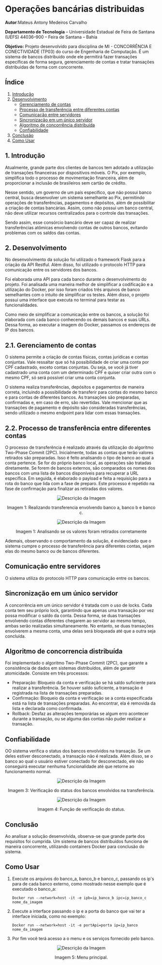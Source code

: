 # Operações bancárias distribuidas
**Autor**:Mateus Antony Medeiros Carvalho

**Departamento de Tecnologia** – Universidade Estadual de Feira de Santana (UEFS) 44036–900 – Feira de Santana – Bahia

**Objetivo:** Projeto desenvolvido para disciplina de MI - CONCORRÊNCIA E CONECTIVIDADE (TP03) do curso de Engenharia de Computação. É um sistema de bancos distribuido onde ele permitirá fazer transações específicas de forma segura, gerenciamento de contas e tratar transações distribuidas de forma com concorrente.

## Índice
1. [Introdução](#introducao)
2. [Desenvolvimento](#desenvolvimento)
    - [ Gerenciamento de contas](#gerenciamento-de-contas)
    - [ Processo de transferência entre diferentes contas](#processo-de-transferência-entre-diferentes-contas)
    - [ Comunicação entre servidores](#comunicação-entre-servidores)
    - [ Sincronização em um único servidor](#sincronização-em-um-único-servidor)
    - [ Algoritmo de concorrência distribuída](#algoritmo-de-concorrência-distribuída)
    - [ Confiabilidade](#confiabilidade)
3. [Conclusão](#conclusão)
4. [Como Usar](#como-usar)



<a id="introducao"></a>
## 1. Introdução
Atualmente, grande parte dos clientes de bancos tem adotado a utilização de transações financeiras por dispositivos móveis. O Pix, por exemplo, simplifica todo o processo de movimentação financeira, além de proporcionar a inclusão de brasileiros sem cartão de crédito.

Nesse sentido, um governo de um país específico, que não possui banco central, busca desenvolver um sistema semelhante ao Pix, permitindo operações de transferências, pagamentos e depósitos, além de possibilitar a criação de contas bancárias. Assim, como não possui um banco central, não deve utilizar recursos centralizados para o controle das transações.

Sendo assim, esse consórcio bancário deve ser capaz de realizar transferências atômicas envolvendo contas de outros bancos, evitando problemas com os saldos das contas.
 
<a id="desenvolvimento"></a>
## 2. Desenvolvimento
No desenvolvimento da solução foi utilizado o framework Flask para a criação da API Restful. Além disso, foi utilizado o protocolo HTTP para comunicação entre os servidores dos bancos.

Foi elaborada uma API para cada banco durante o desenvolvimento do projeto. Foi analisada uma maneira melhor de simplificar a codificação e a utilização do Docker, por isso foram criados três arquivos de banco semelhantes com o intuito de simplificar os testes. Além disso, o projeto possui uma interface que executa no terminal para testar as funcionalidades.

Como meio de simplificar a comunicação entre os bancos, a solução foi elaborada com cada banco conhecendo os demais bancos e suas URLs. Dessa forma, ao executar a imagem do Docker, passamos os endereços de IP dos bancos.

<a id="gerenciamento-de-contas"></a>
## 2.1. Gerenciamento de contas

O sistema permite a criação de contas físicas, contas jurídicas e contas conjuntas. Vale ressaltar que só há possibilidade de criar uma conta por CPF cadastrado, exceto contas conjuntas. Ou seja, se você já tiver cadastrado uma conta com um determinado CPF e quiser criar outra com o mesmo CPF, só será possível criar uma conta conjunta.

O sistema realiza transferências, depósitos e pagamentos de maneira correta, incluindo a possibilidade de transferir para contas do mesmo banco e para contas de diferentes bancos. As transações são preparadas, confirmadas e, em caso de erro, são revertidas. Vale mencionar que as transações de pagamento e depósito são consideradas transferências, sendo utilizado o mesmo endpoint para lidar com essas transações.

<a id="processo-de-transferência-entre-diferentes-contas"></a>
## 2.2. Processo de transferência entre diferentes contas

O processo de transferência é realizado através da utilização do algoritmo Two-Phase Commit (2PC). Inicialmente, todas as contas que terão valores retirados são preparadas. Isso é feito analisando o tipo de banco ao qual a conta pertence. Se for do próprio banco local, as operações são tratadas diretamente. Se forem de bancos externos, são comparados os nomes dos bancos com uma lista de bancos disponíveis para recuperar a URL específica. Em seguida, é elaborado o payload e feita a requisição para a rota do banco que lida com a fase de preparo. Este processo é repetido na fase de confirmação para finalizar as retiradas dos valores.

<p align="center">
   <img src="https://github.com/MateusAntony/Operacoes_bancarias_distribuidas/assets/68971638/17be8930-e9d2-4421-9e9e-4132d1c946c0" alt="Descrição da Imagem">
</p>
<p align="center">
  Imagem 1: Realizando transferencia envolvendo banco a, banco b e banco c. 
</p>

<p align="center">
   <img src="https://github.com/MateusAntony/Operacoes_bancarias_distribuidas/assets/68971638/196834f4-62da-40a5-9ac2-f0dcfd73de56" alt="Descrição da Imagem">
</p>
<p align="center">
  Imagem 1: Analisando se os valores foram retirados corretamente
</p>


Ademais, observando o comportamento da solução, é evidenciado que o sistema cumpre o processo de transferência para diferentes contas, sejam elas do mesmo banco ou de bancos diferentes.

<a id="Comunicação_entre_servidores"></a>
## Comunicação entre servidores

O sistema utiliza do protocolo HTTP para comunicação entre os bancos.

<a id="Sincronização_em_um_único_servidor"></a>
## Sincronização em um único servidor

A concorrência em um único servidor é tratada com o uso de locks. Cada conta tem seu próprio lock, garantindo que apenas uma transação por vez possa modificar o saldo da conta. Dessa forma, se duas transações envolvendo contas diferentes chegarem ao servidor ao mesmo tempo, ambas serão realizadas simultaneamente. No entanto, se duas transações envolverem a mesma conta, uma delas será bloqueada até que a outra seja concluída.

<a id="algoritmo-de-concorrência-distribuída"></a>
## Algoritmo de concorrencia distribuída

Foi implementado o algoritmo Two-Phase Commit (2PC), que garante a consistência de dados em sistemas distribuídos, além de garantir atomicidade. Consiste em três processos: 

- Preparação: Bloqueio da conta e verificação se há saldo suficiente para realizar a transferência. Se houver saldo suficiente, a transação é registrada na lista de transações preparadas.
- Confirmação: Bloqueio da conta e verificação se a conta especificada está na lista de transações preparadas. Ao encontrar, ela é removida da lista e declarada como confirmada.
- Rollback: Desfaz as alterações temporárias se algum erro acontecer durante a transação, ou se alguma das contas não puder realizar a transação.

<a id="Confiabilidade"></a>
## Confiabilidade

OO sistema verifica o status dos bancos envolvidos na transação. Se um deles estiver desconectado, a transação não é realizada. Além disso, se o banco ao qual o usuário estiver conectado for desconectado, ele não conseguirá executar nenhuma funcionalidade até que retorne ao funcionamento normal.

<p align="center">
   <img src="https://github.com/MateusAntony/Operacoes_bancarias_distribuidas/assets/68971638/f59858f6-9a4c-4f0d-8f89-03d4e5584cbf" alt="Descrição da Imagem">
</p>
<p align="center">
  Imagem 3: Verificação do status dos bancos envolvidos na transferência.
</p>

<p align="center">
   <img src="https://github.com/MateusAntony/Operacoes_bancarias_distribuidas/assets/68971638/258f2976-76b4-4bd6-bef9-72e1b29acefd" alt="Descrição da Imagem">
</p>
<p align="center">
  Imagem 4: Função de verificação do status.
</p>

<a id="Conclusão"></a>
## Conclusão

Ao analisar a solução desenvolvida, observa-se que grande parte dos requisitos foi cumprida. Um sistema de bancos distribuídos funciona de maneira concorrente, utilizando containers Docker para conclusão do sistema.

<a id="Como_Usar"></a>
## Como Usar
1. Execute os arquivos do banco_a, banco_b e banco_c, passando os ip's para de cada banco externo, como mostrado nesse exemplo que é executado o banco_a:

   `Docker run --network=host -it -e ipb=ip_banco_b ipc=ip_banco_c nome_da_imagem`
2. Execute a interface passando o ip e a porta do banco que vai ter a interface iniciada, como no exemplo:
   
   `Docker run --network=host -it -e portApi=porta ip=ip_banco nome_da_imagem`
3. Por fim você terá acesso a o menu e os serviços fornecido pelo banco.

<p align="center">
   <img src="https://github.com/MateusAntony/Operacoes_bancarias_distribuidas/assets/68971638/78c1ab0d-0b18-4614-b6ba-ab1636cc2a12" alt="Descrição da Imagem">
</p>
<p align="center">
  Imagem 5: Menu principal.
</p>




